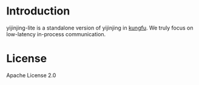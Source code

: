 Introduction
========

yijinjing-lite is a standalone version of yijinjing in [kungfu](https://github.com/taurusai/kungfu).
We truly focus on low-latency in-process communication.


License
==========

Apache License 2.0 


